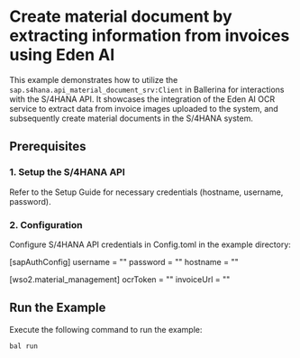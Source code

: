 # Create material document by extracting information from invoices using Eden AI

This example demonstrates how to utilize the `sap.s4hana.api_material_document_srv:Client` in Ballerina for interactions with the S/4HANA API. It showcases the integration of the Eden AI OCR service to extract data from invoice images uploaded to the system, and subsequently create material documents in the S/4HANA system.

## Prerequisites
### 1. Setup the S/4HANA API
Refer to the Setup Guide for necessary credentials (hostname, username, password).

### 2. Configuration
Configure S/4HANA API credentials in Config.toml in the example directory:

[sapAuthConfig]
username = "<Username>"
password = "<Password>"
hostname = "<Hostname>"

[wso2.material_management]
ocrToken = "<ocrToken>"
invoiceUrl = "<invoiceUrl>"

## Run the Example

Execute the following command to run the example:

```bash
bal run
```

